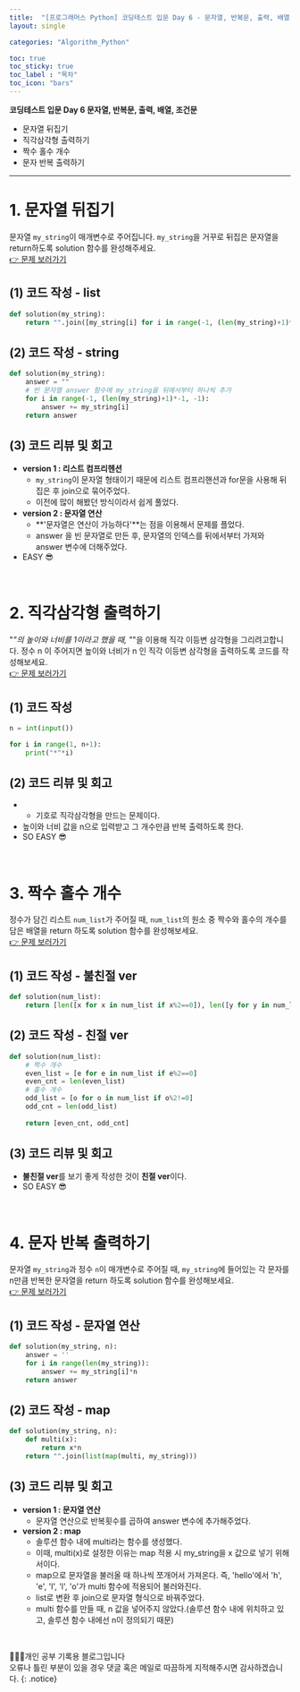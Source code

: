 ```yaml
---
title:  "[프로그래머스 Python] 코딩테스트 입문 Day 6 - 문자열, 반복문, 출력, 배열, 조건문"
layout: single

categories: "Algorithm_Python"

toc: true
toc_sticky: true
toc_label : "목차"
toc_icon: "bars"
---
```


**코딩테스트 입문 Day 6 문자열, 반복문, 출력, 배열, 조건문**
- 문자열 뒤집기
- 직각삼각형 출력하기
- 짝수 홀수 개수
- 문자 반복 출력하기

***

# <span class="half_HL">1. 문자열 뒤집기</span>
문자열 ```my_string```이 매개변수로 주어집니다. ```my_string```을 거꾸로 뒤집은 문자열을 return하도록 solution 함수를 완성해주세요.
<br>[👉 문제 보러가기](https://school.programmers.co.kr/learn/courses/30/lessons/120822)

## (1) 코드 작성 - list
```python
def solution(my_string):
    return "".join([my_string[i] for i in range(-1, (len(my_string)+1)*-1, -1)])
```

## (2) 코드 작성 - string
```python
def solution(my_string):
    answer = ""
    # 빈 문자열 answer 함수에 my_string을 뒤에서부터 하나씩 추가
    for i in range(-1, (len(my_string)+1)*-1, -1):
        answer += my_string[i]       
    return answer
```

## (3) 코드 리뷰 및 회고
- **version 1 : 리스트 컴프리헨션**
  - ```my_string```이 문자열 형태이기 때문에 리스트 컴프리핸션과 for문을 사용해 뒤집은 후 join으로 묶어주었다.
  - 이전에 많이 해봤던 방식이라서 쉽게 풀었다.
- **version 2 : 문자열 연산**
  - **'문자열은 연산이 가능하다'**는 점을 이용해서 문제를 플었다.
  - answer 을 빈 문자열로 만든 후, 문자열의 인덱스를 뒤에서부터 가져와 answer 변수에 더해주었다.
- EASY 😎

<br>

# <span class="half_HL">2. 직각삼각형 출력하기</span>
"*"의 높이와 너비를 1이라고 했을 때, "*"을 이용해 직각 이등변 삼각형을 그리려고합니다. 정수 n 이 주어지면 높이와 너비가 n 인 직각 이등변 삼각형을 출력하도록 코드를 작성해보세요.
<br>[👉 문제 보러가기](https://school.programmers.co.kr/learn/courses/30/lessons/120823)

## (1) 코드 작성
```python
n = int(input())

for i in range(1, n+1):
    print("*"*i)
```

## (2) 코드 리뷰 및 회고
- * 기호로 직각삼각형을 만드는 문제이다.
- 높이와 너비 값을 n으로 입력받고 그 개수만큼 반복 출력하도록 한다.
- SO EASY 😎

<br>

# <span class="half_HL">3. 짝수 홀수 개수</span>
정수가 담긴 리스트 ```num_list```가 주어질 때, ```num_list```의 원소 중 짝수와 홀수의 개수를 담은 배열을 return 하도록 solution 함수를 완성해보세요.
<br>[👉 문제 보러가기](https://school.programmers.co.kr/learn/courses/30/lessons/120824)

## (1) 코드 작성 - 불친절 ver
```python
def solution(num_list):
    return [len([x for x in num_list if x%2==0]), len([y for y in num_list if y%2!=0])]
```

## (2) 코드 작성 - 친절 ver
```python
def solution(num_list):
    # 짝수 개수
    even_list = [e for e in num_list if e%2==0]
    even_cnt = len(even_list)
    # 홀수 개수
    odd_list = [o for o in num_list if o%2!=0]
    odd_cnt = len(odd_list)
    
    return [even_cnt, odd_cnt]
```

## (3) 코드 리뷰 및 회고
- **불친절 ver**를 보기 좋게 작성한 것이 **친절 ver**이다.
- SO EASY 😎

<br>

# <span class="half_HL">4. 문자 반복 출력하기</span>
문자열 ```my_string```과 정수 ```n```이 매개변수로 주어질 때, ```my_string```에 들어있는 각 문자를 n만큼 반복한 문자열을 return 하도록 solution 함수를 완성해보세요.
<br>[👉 문제 보러가기](https://school.programmers.co.kr/learn/courses/30/lessons/120825)

## (1) 코드 작성 - 문자열 연산
```python
def solution(my_string, n):
    answer = ''
    for i in range(len(my_string)):
        answer += my_string[i]*n
    return answer
```

## (2) 코드 작성 - map
```python
def solution(my_string, n):
    def multi(x):
        return x*n
    return "".join(list(map(multi, my_string)))
```

## (3) 코드 리뷰 및 회고
- **version 1 : 문자열 연산**
  - 문자열 연산으로 반복횟수를 곱하여 answer 변수에 추가해주었다.
- **version 2 : map**
  - 솔루션 함수 내에 multi라는 함수를 생성했다.
  - 이때, multi(x)로 설정한 이유는 map 적용 시 my_string을 x 값으로 넣기 위해서이다.
  - map으로 문자열을 불러올 때 하나씩 쪼개어서 가져온다. 즉, 'hello'에서 'h', 'e', 'l', 'l', 'o'가 multi 함수에 적용되어 불러와진다.
  - list로 변환 후 join으로 문자열 형식으로 바꿔주었다.
  - multi 함수를 만들 때, n 값을 넣어주지 않았다.(솔루션 함수 내에 위치하고 있고, 솔루션 함수 내에선 n이 정의되기 때문)

<br>

👩🏻‍💻개인 공부 기록용 블로그입니다
<br>오류나 틀린 부분이 있을 경우 댓글 혹은 메일로 따끔하게 지적해주시면 감사하겠습니다.
{: .notice}